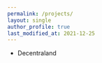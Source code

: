 ```yaml
---
permalink: /projects/
layout: single
author_profile: true
last_modified_at: 2021-12-25
---
```


* Decentraland

